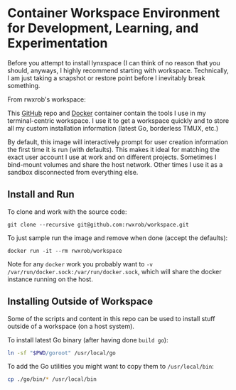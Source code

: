 # Container Workspace Environment for Development, Learning, and Experimentation

Before you attempt to install lynxspace (I can think of no reason that you should,
anyways, I highly recommend starting with workspace. Technically, I am just taking
a snapshot or restore point before I inevitably break something.

From rwxrob's workspace:

This [GitHub] repo and [Docker] container contain the tools I use in my
terminal-centric workspace. I use it to get a workspace quickly and to
store all my custom installation information (latest Go, borderless
TMUX, etc.)

By default, this image will interactively prompt for user creation
information the first time it is run (with defaults). This makes it
ideal for matching the exact user account I use at work and on different
projects. Sometimes I bind-mount volumes and share the host network.
Other times I use it as a sandbox disconnected from everything else.

[GitHub]: <https://github.com/rwxrob/base>
[Docker]: <https://hub.docker.com/r/rwxrob/base>

## Install and Run

To clone and work with the source code:

```
git clone --recursive git@github.com:rwxrob/workspace.git
```

To just sample run the image and remove when done (accept the defaults):

```
docker run -it --rm rwxrob/workspace
```

Note for any `docker` work you probably want to `-v
/var/run/docker.sock:/var/run/docker.sock`, which will share the docker
instance running on the host.

## Installing Outside of Workspace

Some of the scripts and content in this repo can be used to install
stuff outside of a workspace (on a host system).

To install latest Go binary (after having done `build go`):

```sh
ln -sf "$PWD/goroot" /usr/local/go
```

To add the Go utilities you might want to copy them to `/usr/local/bin`:

```sh
cp ./go/bin/* /usr/local/bin
```
